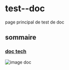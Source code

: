 # test--doc

page principal de test de doc

## sommaire
### [doc tech ](/technique/sommaire.md)

![image doc](https://qph.cf2.quoracdn.net/main-qimg-3f5ccc780f1e7314dea24a92b313e6eb)
